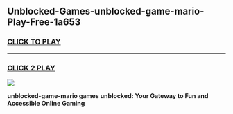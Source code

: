 
## Unblocked-Games-unblocked-game-mario-Play-Free-1a653
<h3>
<a href="https://premium76.site?title=unblocked-game-mario&ref=23A">CLICK TO PLAY</a></h3>
<hr>

<h3>
<a href="https://premium76.site?title=unblocked-game-mario&ref=23A">CLICK 2 PLAY</a>
  
</h3>

<a href="https://premium76.site?title=unblocked-game-mario&ref=23A"><img src="https://clearcache.store/games.png"></a>


**unblocked-game-mario games unblocked: Your Gateway to Fun and Accessible Online Gaming**
